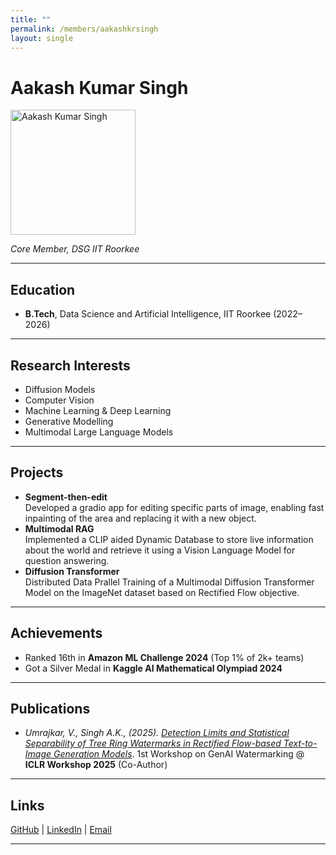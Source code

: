 ```yaml
---
title: ""
permalink: /members/aakashkrsingh
layout: single
---
```


# Aakash Kumar Singh

<img src="{{ site.baseurl }}/assets/images/members/y23/aakash.jpeg" width="200" height="200" alt="Aakash Kumar Singh">

*Core Member, DSG IIT Roorkee*

---

## Education  
- **B.Tech**, Data Science and Artificial Intelligence, IIT Roorkee (2022–2026)  

---

## Research Interests
- Diffusion Models
- Computer Vision
- Machine Learning & Deep Learning
- Generative Modelling 
- Multimodal Large Language Models

---

## Projects  
- **Segment-then-edit**  
  Developed a gradio app for editing specific parts of image, enabling fast inpainting of the area and replacing it with a new object.
- **Multimodal RAG**  
  Implemented a CLIP aided Dynamic Database to store live information about the world and retrieve it using a Vision Language Model for question answering.
- **Diffusion Transformer**  
  Distributed Data Prallel Training of a Multimodal Diffusion Transformer Model on the ImageNet dataset based on Rectified Flow objective. 

---

## Achievements

- Ranked 16th in **Amazon ML Challenge 2024** (Top 1% of 2k+ teams)
- Got a Silver Medal in **Kaggle AI Mathematical Olympiad 2024**

---

## Publications  
- *Umrajkar, V., Singh A.K., (2025). [Detection Limits and Statistical Separability of Tree Ring Watermarks in Rectified Flow-based Text-to-Image Generation Models](https://arxiv.org/abs/2504.03850)*. 1st Workshop on GenAI Watermarking @ **ICLR Workshop 2025** (Co-Author)

---

## Links
[GitHub](https://github.com/aakashks) | [LinkedIn](https://www.linkedin.com/in/aakash-ks) | [Email](mailto:aakash_ks@mfs.iitr.ac.in)

---
